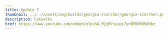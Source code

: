 ```yaml
---
title: Update 7
thumbnail: ../../assets/img/builds/georgia-scorcher/georgia-scorcher.png
description: Catwalks
href: https://www.youtube.com/embed/oTpchA_MjyM?si=pj7ynBFB0MdhDHbz
---
```

